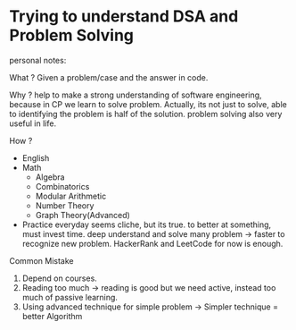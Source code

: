 # Trying to understand DSA and Problem Solving

personal notes:

What ?
Given a problem/case and the answer in code.

Why ? 
help to make a strong understanding of software engineering, because in CP we learn to solve problem. 
Actually, its not just to solve, able to identifying the problem is half of the solution.
problem solving also very useful in life.

How ?
- English
- Math
    - Algebra
    - Combinatorics
    - Modular Arithmetic
    - Number Theory
    - Graph Theory(Advanced)
- Practice everyday
    seems cliche, but its true. 
    to better at something, must invest time.
    deep understand and solve many problem → faster to recognize new problem.
    HackerRank and LeetCode for now is enough.
    

Common Mistake
1. Depend on courses.
2. Reading too much → reading is good but we need active, instead too much of passive learning.
3. Using advanced technique for simple problem -> Simpler technique = better Algorithm
